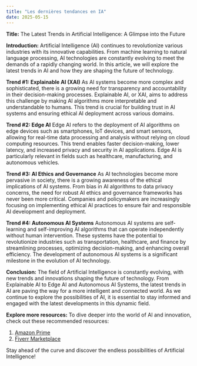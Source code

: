 ```yaml
---
title: "Les dernières tendances en IA"
date: 2025-05-15
---
```


**Title:**
The Latest Trends in Artificial Intelligence: A Glimpse into the Future

**Introduction:**
Artificial Intelligence (AI) continues to revolutionize various industries with its innovative capabilities. From machine learning to natural language processing, AI technologies are constantly evolving to meet the demands of a rapidly changing world. In this article, we will explore the latest trends in AI and how they are shaping the future of technology.

**Trend #1: Explainable AI (XAI)**
As AI systems become more complex and sophisticated, there is a growing need for transparency and accountability in their decision-making processes. Explainable AI, or XAI, aims to address this challenge by making AI algorithms more interpretable and understandable to humans. This trend is crucial for building trust in AI systems and ensuring ethical AI deployment across various domains.

**Trend #2: Edge AI**
Edge AI refers to the deployment of AI algorithms on edge devices such as smartphones, IoT devices, and smart sensors, allowing for real-time data processing and analysis without relying on cloud computing resources. This trend enables faster decision-making, lower latency, and increased privacy and security in AI applications. Edge AI is particularly relevant in fields such as healthcare, manufacturing, and autonomous vehicles.

**Trend #3: AI Ethics and Governance**
As AI technologies become more pervasive in society, there is a growing awareness of the ethical implications of AI systems. From bias in AI algorithms to data privacy concerns, the need for robust AI ethics and governance frameworks has never been more critical. Companies and policymakers are increasingly focusing on implementing ethical AI practices to ensure fair and responsible AI development and deployment.

**Trend #4: Autonomous AI Systems**
Autonomous AI systems are self-learning and self-improving AI algorithms that can operate independently without human intervention. These systems have the potential to revolutionize industries such as transportation, healthcare, and finance by streamlining processes, optimizing decision-making, and enhancing overall efficiency. The development of autonomous AI systems is a significant milestone in the evolution of AI technology.

**Conclusion:**
The field of Artificial Intelligence is constantly evolving, with new trends and innovations shaping the future of technology. From Explainable AI to Edge AI and Autonomous AI Systems, the latest trends in AI are paving the way for a more intelligent and connected world. As we continue to explore the possibilities of AI, it is essential to stay informed and engaged with the latest developments in this dynamic field.

**Explore more resources:**
To dive deeper into the world of AI and innovation, check out these recommended resources:
1. [Amazon Prime](https://www.amazon.fr/amazonprime?_encoding=UTF8&primeCampaignId=prime_assoc_ft&tag=zenzen0d-21France)
2. [Fiverr Marketplace](https://go.fiverr.com/visit/?bta=1071918&brand=fiverrmarketplace)

Stay ahead of the curve and discover the endless possibilities of Artificial Intelligence!